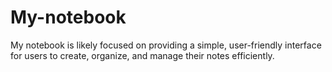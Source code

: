 # My-notebook
My notebook is likely focused on providing a simple, user-friendly interface for users to create, organize, and manage their notes efficiently.
